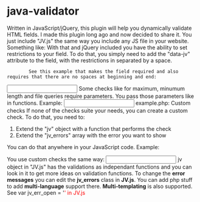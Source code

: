 java-validator
==============

Written in JavaScript/jQuery, this plugin will help you dynamically validate HTML fields. I made this plugin long ago and now decided to share it.
            You just include "JV.js" the same way you include any JS file in your website. Something like:
            <script src="/JV.js"></script>
            With that and jQuery included you have the ability to set restrictions to your field. To do that, you simply need to add the "data-jv" attribute to the field, with the restrictions in separated by a space.
            
            See this example that makes the field required and also requires that there are no spaces at beginning and end:
<input type="text" name="any_name" data-jv="required no_trim">
Some checks like for maximum, minumum length and file queries require parameters. You pass those parameters like in functions. Example:
<input type="text" name="any_name" data-jv="min_length(6) file(example.php)">
example.php:
Custom checks
If none of the checks suite your needs, you can create a custom check. To do that, you need to:

1. Extend the "jv" object with a function that performs the check
2. Extend the "jv_errors" array with the error you want to show

You can do that anywhere in your JavaScript code.
Example:
<script type="text/javascript">
jv_errors[\'file_format\'] = \'File must be "$" format.\';
jv.file_format = function(format)
{
    var match = $(jv_cur_check).val().match(/\.\w+$/);
    if(!match || match[0].substr(1) != format)
        return jv_errors["file_format"].replace("$", format);
}
</script>
You use custom checks the same way:
<input type="text" name="any_name" data-jv="file_format(mp3)">
jv object in "JV.js" has the validations as independant functions and you can look in it to get more ideas on validation functions.
To change the __error messages__ you can edit the __jv_errors__ class in __JV.js__. You can add php stuff to add __multi-language__ support there.
__Multi-templating__ is also supported. See
var jv_err_open = '<span style="color:red" id="jv_error">'
in JV.js
